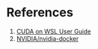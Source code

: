 # References

1. [CUDA on WSL User Guide](https://docs.nvidia.com/cuda/wsl-user-guide/index.html)
2. [NVIDIA/nvidia-docker](https://github.com/NVIDIA/nvidia-docker)